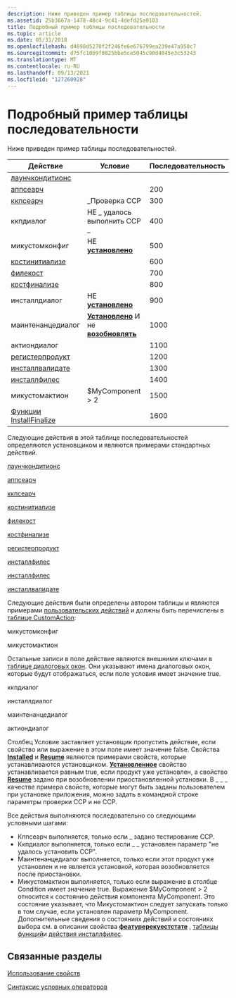 ```yaml
---
description: Ниже приведен пример таблицы последовательностей.
ms.assetid: 25b3667a-1478-48c4-9c41-4defd25a0103
title: Подробный пример таблицы последовательности
ms.topic: article
ms.date: 05/31/2018
ms.openlocfilehash: d4698d5270f2f246fe6e676799ea239e47a950c7
ms.sourcegitcommit: d75fc10b9f0825bbe5ce5045c90d4045e3c53243
ms.translationtype: MT
ms.contentlocale: ru-RU
ms.lasthandoff: 09/13/2021
ms.locfileid: "127260928"
---
```

# <a name="sequence-table-detailed-example"></a>Подробный пример таблицы последовательности

Ниже приведен пример таблицы последовательностей.



| Действие                                          | Условие                                                       | Последовательность |
|-------------------------------------------------|-----------------------------------------------------------------|----------|
| [лаунчкондитионс](launchconditions-action.md) |                                                                 |          |
| [аппсеарч](appsearch-action.md)               |                                                                 | 200      |
| [ккпсеарч](ccpsearch-action.md)               | \_Проверка CCP                                                       | 300      |
| ккпдиалог                                       | НЕ \_ удалось выполнить CCP \_                                               | 400      |
| микустомконфиг                                  | НЕ [ **установлено**](installed.md)                              | 500      |
| [костинитиализе](costinitialize-action.md)     |                                                                 | 600      |
| [филекост](filecost-action.md)                 |                                                                 | 700      |
| [костфинализе](costfinalize-action.md)         |                                                                 | 800      |
| инсталлдиалог                                   | НЕ [ **установлено**](installed.md)                              | 900      |
| маинтенанцедиалог                               | [**Установлено**](installed.md) И не [ **возобновлять**](resume.md) | 1000     |
| актиондиалог                                    |                                                                 | 1100     |
| [регистерпродукт](registerproduct-action.md)   |                                                                 | 1200     |
| [инсталлвалидате](installvalidate-action.md)   |                                                                 | 1300     |
| [инсталлфилес](installfiles-action.md)         |                                                                 | 1400     |
| микустомактион                                  | $MyComponent > 2                                             | 1500     |
| [Функции InstallFinalize](installfinalize-action.md)   |                                                                 | 1600     |



 

Следующие действия в этой таблице последовательностей определяются установщиком и являются примерами стандартных действий.

[лаунчкондитионс](launchconditions-action.md)

 

[аппсеарч](appsearch-action.md)

 

[ккпсеарч](ccpsearch-action.md)

 

[костинитиализе](costinitialize-action.md)

 

[филекост](filecost-action.md)

 

[костфинализе](costfinalize-action.md)

 

[регистерпродукт](registerproduct-action.md)

 

[инсталлфилес](installfiles-action.md)

 

[инсталлфилес](installfiles-action.md)

 

[инсталлвалидате](installvalidate-action.md)

Следующие действия были определены автором таблицы и являются примерами [пользовательских действий](custom-actions.md) и должны быть перечислены в [таблице CustomAction](customaction-table.md):

микустомконфиг

 

микустомактион

Остальные записи в поле действие являются внешними ключами в [таблице диалоговых окон](dialog-table.md). Они указывают имена диалоговых окон, которые будут отображаться, если поле условия имеет значение true.

ккпдиалог

 

инсталлдиалог

 

маинтенанцедиалог

 

актиондиалог

Столбец Условие заставляет установщик пропустить действие, если свойство или выражение в этом поле имеет значение false. Свойства [**Installed**](installed.md) и [**Resume**](resume.md) являются примерами свойств, которые устанавливаются установщиком. [**Установленное**](installed.md) свойство устанавливается равным true, если продукт уже установлен, а свойство [**Resume**](resume.md) задано при возобновлении приостановленной установки. В \_ \_ \_ качестве примера свойств, которые могут быть заданы пользователем при установке приложения, можно задать в командной строке параметры проверки CCP и не CCP.

Все действия выполняются последовательно со следующими условными шагами:

-   Кппсеарч выполняется, только если \_ задано тестирование CCP.
-   Ккпдиалог выполняется, только если \_ \_ установлен параметр "не удалось установить CCP".
-   Маинтенанцедиалог выполняется, только если этот продукт уже установлен и не является установкой, которая возобновляется после приостановки.
-   Микустомактион выполняется, только если выражение в столбце Condition имеет значение true. Выражение $MyComponent > 2 относится к состоянию действия компонента MyComponent. Это состояние указывает, что Микустомактион следует запускать только в том случае, если установлен параметр MyComponent. Дополнительные сведения о состояниях действий и состояниях выбора см. в описании свойства [**феатуререкуестстате**](session-featurerequeststate.md) , [таблицы функций](feature-table.md)и [действия инсталлфилес](installfiles-action.md).

## <a name="related-topics"></a>Связанные разделы

<dl> <dt>

[Использование свойств](using-properties.md)
</dt> <dt>

[Синтаксис условных операторов](conditional-statement-syntax.md)
</dt> </dl>

 

 




